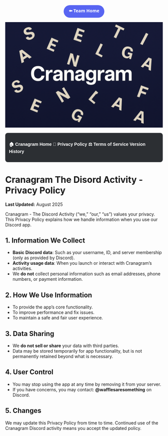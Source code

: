 <style>
  .team-home {
    display: flex;
    justify-content: center;
    margin-bottom: 10px;
  }
  .team-home a {
    display: inline-block;
    padding: 8px 16px;
    background: #5865F2; /* Discord blurple */
    color: #fff;
    font-weight: 600;
    font-family: system-ui, -apple-system, Segoe UI, Roboto, Arial, sans-serif;
    text-decoration: none;
    border-radius: 999px;
    transition: background 0.2s ease, transform 0.1s ease;
  }
  .team-home a:hover {
    background: #4752C4;
    transform: translateY(-1px);
  }
</style>

<div class="team-home">
  <a href="/index.html">⬅️ Team Home</a>
</div>

![Cranagram](cranagram-banner.png)

<div style="
  background-color:#2c2f33;
  padding: 12px;
  display:flex;
  justify-content:center;
  gap: 30px;
  border-radius: 8px;
  margin-bottom: 20px;
">

  <a href="cranagram.html" style="color:white; text-decoration:none; font-weight:bold; font-family:Arial, sans-serif;">🏠 Cranagram Home</a>
  <a href="cranagram-privacy.html" style="color:white; text-decoration:none; font-weight:bold; font-family:Arial, sans-serif;">📜 Privacy Policy</a>
  <a href="cranagram-tos.html" style="color:white; text-decoration:none; font-weight:bold; font-family:Arial, sans-serif;">⚖️ Terms of Service</a>
  <a href="cranagram-version.html" style="color:white; text-decoration:none; font-weight:bold; font-family:Arial, sans-serif;">Version History</a>


</div>

# Cranagram The Disord Activity - Privacy Policy 
**Last Updated:** August 2025

Cranagram - The Discord Activity (“we,” “our,” “us”) values your privacy. This Privacy Policy explains how we handle information when you use our Discord app.

## 1. Information We Collect
- **Basic Discord data**: Such as your username, ID, and server membership (only as provided by Discord).  
- **Activity usage data**: When you launch or interact with Cranagram’s activities.  
- We **do not** collect personal information such as email addresses, phone numbers, or payment information.  

## 2. How We Use Information
- To provide the app’s core functionality.  
- To improve performance and fix issues.  
- To maintain a safe and fair user experience.  

## 3. Data Sharing
- We **do not sell or share** your data with third parties.  
- Data may be stored temporarily for app functionality, but is not permanently retained beyond what is necessary.

## 4. User Control
- You may stop using the app at any time by removing it from your server.  
- If you have concerns, you may contact: **@wafflesaresomething** on Discord.  

## 5. Changes
We may update this Privacy Policy from time to time. Continued use of the Cranagram Discord activity means you accept the updated policy.
